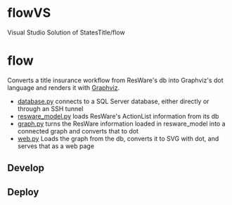 # flowVS
Visual Studio Solution of StatesTitle/flow

# flow
Converts a title insurance workflow from ResWare's db into Graphviz's dot language and renders it with [Graphviz](https://graphviz.gitlab.io/).

* [database.py](database.py) connects to a SQL Server database, either directly or through an SSH
  tunnel
* [resware_model.py](resware_model.py) loads ResWare's ActionList information from its db
* [graph.py](graph.py) turns the ResWare information loaded in resware_model into a connected graph
  and converts that to dot
* [web.py](web.py) Loads the graph from the db, converts it to SVG with dot, and serves that as a web page

## Develop

## Deploy
